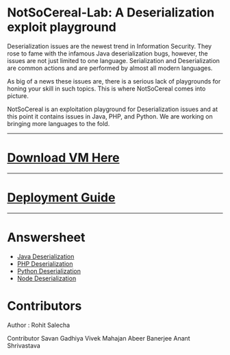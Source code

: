 # NotSoCereal-Lab: A Deserialization exploit playground

Deserialization issues are the newest trend in Information Security. They rose to fame with the infamous Java deserialization bugs, however, the issues are not just limited to one language. Serialization and Deserialization are common actions and are performed by almost all modern languages.

As big of a news these issues are, there is a serious lack of playgrounds for honing your skill in such topics. This is where NotSoCereal comes into picture.

NotSoCereal is an exploitation playground for Deserialization issues and at this point it contains issues in Java, PHP, and Python. We are working on bringing more languages to the fold.

---
# [Download VM Here](#link_to_update)
---
# [Deployment Guide](./Resources/Deployment/deployment.md)
---
# Answersheet 

- [Java Deserialization](./Resources/Java_Challenge/java_deserialization.md)
- [PHP Deserialization](./Resources/PHP_Challenge/php_deserialization.md)
- [Python Deserialization](./Resources/Python_Challenge/python_deserialization.md)
- [Node Deserialization](./Resources/Node_Challenge/node_deserialization.md)

# Contributors

Author : Rohit Salecha

Contributor
	Savan Gadhiya
	Vivek Mahajan
	Abeer Banerjee
	Anant Shrivastava